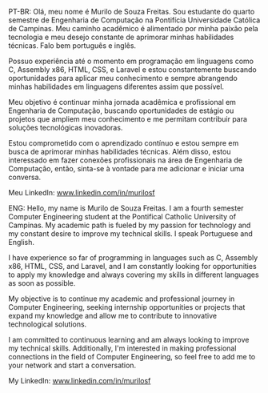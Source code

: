 PT-BR:
Olá, meu nome é Murilo de Souza Freitas.
Sou estudante do quarto semestre de Engenharia de Computação na Pontifícia Universidade Católica de Campinas. Meu caminho acadêmico é alimentado por minha paixão pela tecnologia e meu desejo constante de aprimorar minhas habilidades técnicas. Falo bem português e inglês.

Possuo experiência até o momento em programação em linguagens como C, Assembly x86, HTML, CSS, e Laravel e estou constantemente buscando oportunidades para aplicar meu conhecimento e sempre abrangendo minhas habilidades em linguagens diferentes assim que possível.

Meu objetivo é continuar minha jornada acadêmica e profissional em Engenharia de Computação, buscando oportunidades de estágio ou projetos que ampliem meu conhecimento e me permitam contribuir para soluções tecnológicas inovadoras.

Estou comprometido com o aprendizado contínuo e estou sempre em busca de aprimorar minhas habilidades técnicas. Além disso, estou interessado em fazer conexões profissionais na área de Engenharia de Computação, então, sinta-se à vontade para me adicionar e iniciar uma conversa.

Meu LinkedIn: www.linkedin.com/in/murilosf


ENG:
Hello, my name is Murilo de Souza Freitas.
I am a fourth semester Computer Engineering student at the Pontifical Catholic University of Campinas. My academic path is fueled by my passion for technology and my constant desire to improve my technical skills. I speak Portuguese and English.

I have experience so far of programming in languages such as C, Assembly x86, HTML, CSS, and Laravel, and I am constantly looking for opportunities to apply my knowledge and always covering my skills in different languages as soon as possible.

My objective is to continue my academic and professional journey in Computer Engineering, seeking internship opportunities or projects that expand my knowledge and allow me to contribute to innovative technological solutions.

I am committed to continuous learning and am always looking to improve my technical skills. Additionally, I'm interested in making professional connections in the field of Computer Engineering, so feel free to add me to your network and start a conversation.

My LinkedIn: www.linkedin.com/in/murilosf
